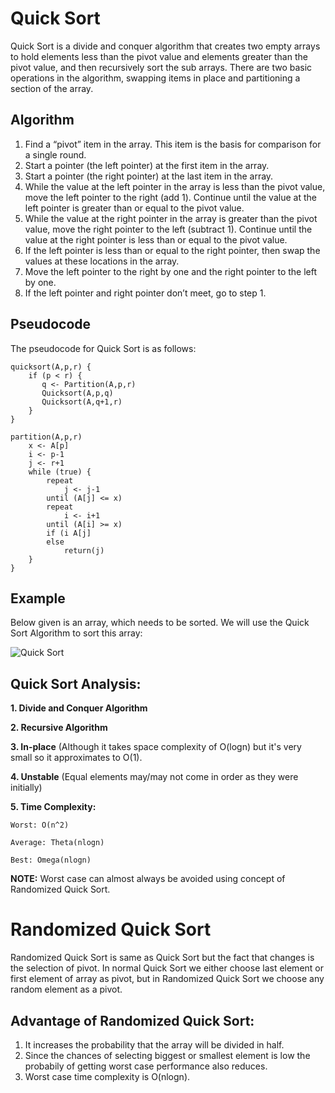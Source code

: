 # Quick Sort

Quick Sort is a divide and conquer algorithm that creates two empty arrays to hold elements less than the pivot value and elements greater than the pivot value, and then recursively sort the sub arrays. There are two basic operations in the algorithm, swapping items in place and partitioning a section of the array.

## Algorithm

1. Find a “pivot” item in the array. This item is the basis for comparison for a single round.
2. Start a pointer (the left pointer) at the first item in the array.
3. Start a pointer (the right pointer) at the last item in the array.
4. While the value at the left pointer in the array is less than the pivot value, move the left pointer to the right (add 1). Continue until the value at the left pointer is greater than or equal to the pivot value.
5. While the value at the right pointer in the array is greater than the pivot value, move the right pointer to the left (subtract 1). Continue until the value at the right pointer is less than or equal to the pivot value.
6. If the left pointer is less than or equal to the right pointer, then swap the values at these locations in the array.
7. Move the left pointer to the right by one and the right pointer to the left by one.
8. If the left pointer and right pointer don’t meet, go to step 1.

## Pseudocode

The pseudocode for Quick Sort is as follows:

```
quicksort(A,p,r) {
    if (p < r) {
       q <- Partition(A,p,r)
       Quicksort(A,p,q)
       Quicksort(A,q+1,r)
    }
}

partition(A,p,r)
    x <- A[p]
    i <- p-1
    j <- r+1
    while (true) {
        repeat
            j <- j-1
        until (A[j] <= x)
        repeat
            i <- i+1
        until (A[i] >= x)
        if (i A[j]
        else 
            return(j)
    }
}
```

## Example

Below given is an array, which needs to be sorted. We will use the Quick Sort Algorithm to sort this array:

![Quick Sort](https://cdn-images-1.medium.com/max/800/1*DtH6fEdBhoUGnjBWudJ8pA.png)


## Quick Sort Analysis:

**1. Divide and Conquer Algorithm**

**2. Recursive Algorithm**

**3. In-place** (Although it takes space complexity of O(logn) but it's very small so it approximates to O(1).

**4. Unstable** (Equal elements may/may not come in order as they were initially)

**5. Time Complexity:**

    Worst: O(n^2)   
    
    Average: Theta(nlogn)
    
    Best: Omega(nlogn)
    
    
**NOTE:** Worst case can almost always be avoided using concept of Randomized Quick Sort.

# Randomized Quick Sort
Randomized Quick Sort is same as Quick Sort but the fact that changes is the selection of pivot.
In normal Quick Sort we either choose last element or first element of array as pivot, but in Randomized Quick Sort
we choose any random element as a pivot.

## Advantage of Randomized Quick Sort:
1. It increases the probability that the array will be divided in half.
2. Since the chances of selecting biggest or smallest element is low the probabily of getting worst case 
performance also reduces.
3. Worst case time complexity is O(nlogn).
